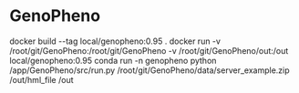 # GenoPheno

docker build --tag local/genopheno:0.95 .
docker run -v /root/git/GenoPheno:/root/git/GenoPheno -v /root/git/GenoPheno/out:/out local/genopheno:0.95 conda run -n genopheno python /app/GenoPheno/src/run.py /root/git/GenoPheno/data/server_example.zip /out/hml_file /out
